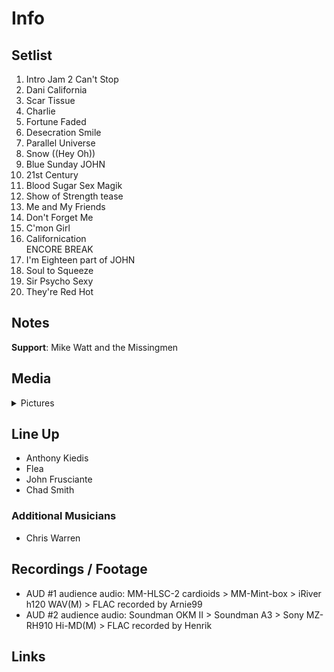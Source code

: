 # Info

## Setlist

1. Intro Jam
2 Can't Stop
3. Dani California
4. Scar Tissue
5. Charlie
6. Fortune Faded
7. Desecration Smile
8. Parallel Universe
9. Snow ((Hey Oh))
10. Blue Sunday JOHN
11. 21st Century
12. Blood Sugar Sex Magik
13. Show of Strength tease
14. Me and My Friends
15. Don't Forget Me
16. C'mon Girl
17. Californication
<br> ENCORE BREAK
18. I'm Eighteen part of JOHN
19. Soul to Squeeze
20. Sir Psycho Sexy
21. They're Red Hot

## Notes

**Support**: Mike Watt and the Missingmen

## Media 

<details>
  <summary>Pictures</summary>
  <!--<img alt="Setlist" title="Setlist" src="_.jpg" height="200" />
  <img alt="Flyer" title="Flyer" src="_.jpg" height="200" />
  <img alt="Clipper" title="Clipper" src="_.jpg" height="200" />
  <img alt="Ticket" title="Ticket" src="_.jpg" height="200" />
  -->
</details>

## Line Up

* Anthony Kiedis
* Flea
* John Frusciante
* Chad Smith

### Additional Musicians

* Chris Warren

## Recordings / Footage

* AUD #1 audience audio: MM-HLSC-2 cardioids > MM-Mint-box > iRiver h120 WAV(M) > FLAC recorded by Arnie99
* AUD #2 audience audio: Soundman OKM II > Soundman A3 > Sony MZ-RH910 Hi-MD(M) > FLAC recorded by Henrik

## Links
